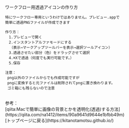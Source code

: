 ワークフロー用透過アイコンの作り方
```
特にワークフロー専用というわけではありません。プレビュー.appで
簡単に透過PNGファイルが作成できます

作り方：
　1.プレビューで開く
　2.インスタントアルファモードにする
  （表示→マークアップツールバーを表示→選択ツールアイコン）
　3.透過させたい部分（色）をドラッグさせて選択
　4.⌘Xで透過（何度でも実行可能です。）
　5.保存

注意：
 png以外のファイルからでも作成可能ですが
 pngに変換すると元ファイルは削除されてpngに置き換わります。
 ゴミ箱にも残らないので注意
```
<br>
参考：
<br> [qiita:Macで簡単に画像の背景とかを透明化(透過)する方法](https://qiita.com/na1412/items/90a9641d9644e1bfbb49m)
<br>
[トップページに戻る](https://kitanotamotsu.github.io/)
